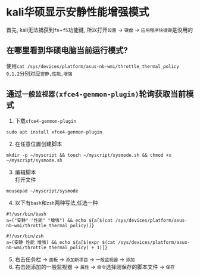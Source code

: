 # kali华硕显示安静性能增强模式

首先, kali无法捕获到`fn`+`f5`功能键, 所以打开`设置` -> `键盘` -> `应用程序快捷键`是没用的

## 在哪里看到华硕电脑当前运行模式?
使用`cat /sys/devices/platform/asus-nb-wmi/throttle_thermal_policy`  
`0,1,2`分别对应`安静,性能,增强`

## 通过`一般监视器(xfce4-genmon-plugin)`轮询获取当前模式
1. 下载`xfce4-genmon-plugin`
```shell
sudo apt install xfce4-genmon-plugin
```
2. 在任意位置创建脚本
```shell
mkdir -p ~/myscript && touch ~/myscript/sysmode.sh && chmod +x  ~/myscript/sysmode.sh
```
3. 编辑脚本  
打开文件
```shell
mousepad ~/myscript/sysmode
```  
4. 以下有`bash`和`zsh`两种写法,任选一种  
```shell
#!/usr/bin/bash
a=("安静" "性能" "增强") && echo ${a[$(cat /sys/devices/platform/asus-nb-wmi/throttle_thermal_policy)]}
```
```shell
#!/usr/bin/zsh
a=(安静 性能 增强) && echo ${a[$(expr $(cat /sys/devices/platform/asus-nb-wmi/throttle_thermal_policy) + 1)]}
```
5. 右击任务栏 -> `面板` -> `添加新项目` -> `一般监视器` -> `添加`
6. 右击刚添加的一般监视器 -> `属性` -> `命令`选择刚保存的脚本文件 -> `保存`